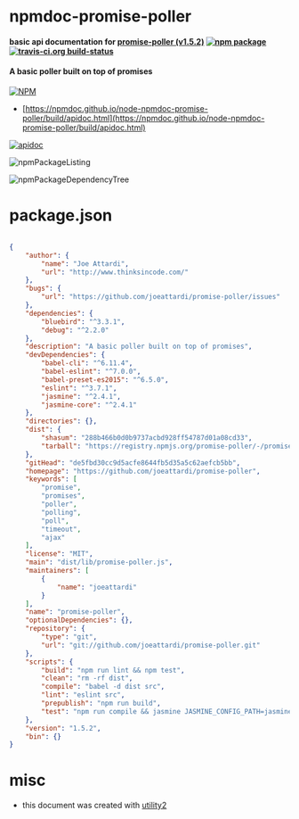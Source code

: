 # npmdoc-promise-poller

#### basic api documentation for  [promise-poller (v1.5.2)](https://github.com/joeattardi/promise-poller)  [![npm package](https://img.shields.io/npm/v/npmdoc-promise-poller.svg?style=flat-square)](https://www.npmjs.org/package/npmdoc-promise-poller) [![travis-ci.org build-status](https://api.travis-ci.org/npmdoc/node-npmdoc-promise-poller.svg)](https://travis-ci.org/npmdoc/node-npmdoc-promise-poller)

#### A basic poller built on top of promises

[![NPM](https://nodei.co/npm/promise-poller.png?downloads=true&downloadRank=true&stars=true)](https://www.npmjs.com/package/promise-poller)

- [https://npmdoc.github.io/node-npmdoc-promise-poller/build/apidoc.html](https://npmdoc.github.io/node-npmdoc-promise-poller/build/apidoc.html)

[![apidoc](https://npmdoc.github.io/node-npmdoc-promise-poller/build/screenCapture.buildCi.browser.%252Ftmp%252Fbuild%252Fapidoc.html.png)](https://npmdoc.github.io/node-npmdoc-promise-poller/build/apidoc.html)

![npmPackageListing](https://npmdoc.github.io/node-npmdoc-promise-poller/build/screenCapture.npmPackageListing.svg)

![npmPackageDependencyTree](https://npmdoc.github.io/node-npmdoc-promise-poller/build/screenCapture.npmPackageDependencyTree.svg)



# package.json

```json

{
    "author": {
        "name": "Joe Attardi",
        "url": "http://www.thinksincode.com/"
    },
    "bugs": {
        "url": "https://github.com/joeattardi/promise-poller/issues"
    },
    "dependencies": {
        "bluebird": "^3.3.1",
        "debug": "^2.2.0"
    },
    "description": "A basic poller built on top of promises",
    "devDependencies": {
        "babel-cli": "^6.11.4",
        "babel-eslint": "^7.0.0",
        "babel-preset-es2015": "^6.5.0",
        "eslint": "^3.7.1",
        "jasmine": "^2.4.1",
        "jasmine-core": "^2.4.1"
    },
    "directories": {},
    "dist": {
        "shasum": "288b466b0d0b9737acbd928ff54787d01a08cd33",
        "tarball": "https://registry.npmjs.org/promise-poller/-/promise-poller-1.5.2.tgz"
    },
    "gitHead": "de5fbd30cc9d5acfe8644fb5d35a5c62aefcb5bb",
    "homepage": "https://github.com/joeattardi/promise-poller",
    "keywords": [
        "promise",
        "promises",
        "poller",
        "polling",
        "poll",
        "timeout",
        "ajax"
    ],
    "license": "MIT",
    "main": "dist/lib/promise-poller.js",
    "maintainers": [
        {
            "name": "joeattardi"
        }
    ],
    "name": "promise-poller",
    "optionalDependencies": {},
    "repository": {
        "type": "git",
        "url": "git://github.com/joeattardi/promise-poller.git"
    },
    "scripts": {
        "build": "npm run lint && npm test",
        "clean": "rm -rf dist",
        "compile": "babel -d dist src",
        "lint": "eslint src",
        "prepublish": "npm run build",
        "test": "npm run compile && jasmine JASMINE_CONFIG_PATH=jasmine.json"
    },
    "version": "1.5.2",
    "bin": {}
}
```



# misc
- this document was created with [utility2](https://github.com/kaizhu256/node-utility2)
